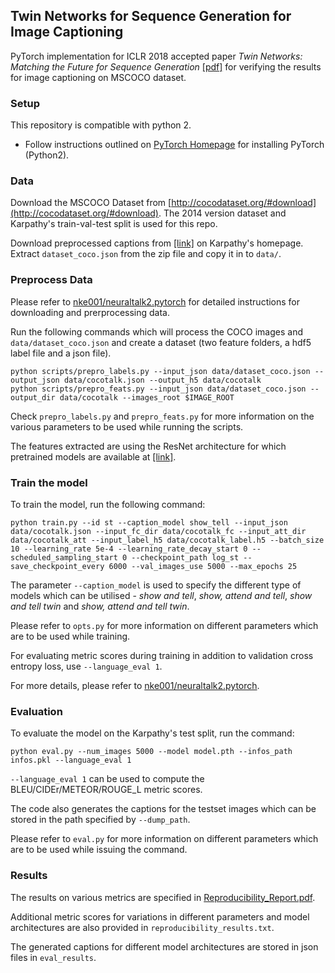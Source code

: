 ## Twin Networks for Sequence Generation for Image Captioning
PyTorch implementation for ICLR 2018 accepted paper *Twin Networks: Matching the Future for Sequence Generation* [[pdf]](https://openreview.net/pdf?id=BydLzGb0Z) for verifying the results for image captioning on MSCOCO dataset.

### Setup
This repository is compatible with python 2. </br>
- Follow instructions outlined on [PyTorch Homepage](https://pytorch.org/) for installing PyTorch (Python2).

### Data
Download the MSCOCO Dataset from [http://cocodataset.org/#download](http://cocodataset.org/#download). The 2014 version dataset and Karpathy's train-val-test split is used for this repo.

Download preprocessed captions from [[link]](http://cs.stanford.edu/people/karpathy/deepimagesent/caption_datasets.zip) on Karpathy's homepage. Extract ```dataset_coco.json``` from the zip file and copy it in to ```data/```.

### Preprocess Data
Please refer to [nke001/neuraltalk2.pytorch](https://github.com/nke001/neuraltalk2.pytorch) for detailed instructions for downloading and prerprocessing data. 

Run the following commands which will process the COCO images and ```data/dataset_coco.json``` and create a dataset (two feature folders, a hdf5 label file and a json file).
```
python scripts/prepro_labels.py --input_json data/dataset_coco.json --output_json data/cocotalk.json --output_h5 data/cocotalk
python scripts/prepro_feats.py --input_json data/dataset_coco.json --output_dir data/cocotalk --images_root $IMAGE_ROOT
```
Check ```prepro_labels.py``` and ```prepro_feats.py``` for more information on the various parameters to be used while running the scripts.

The features extracted are using the ResNet architecture for which pretrained models are available at [[link]](https://drive.google.com/drive/folders/0B7fNdx_jAqhtbVYzOURMdDNHSGM).

### Train the model
To train the model, run the following command:
```
python train.py --id st --caption_model show_tell --input_json data/cocotalk.json --input_fc_dir data/cocotalk_fc --input_att_dir data/cocotalk_att --input_label_h5 data/cocotalk_label.h5 --batch_size 10 --learning_rate 5e-4 --learning_rate_decay_start 0 --scheduled_sampling_start 0 --checkpoint_path log_st --save_checkpoint_every 6000 --val_images_use 5000 --max_epochs 25
```
The parameter ```--caption_model``` is used to specify the different type of models which can be utilised - *show and tell*, *show, attend and tell*, *show and tell twin* and *show, attend and tell twin*.

Please refer to ```opts.py``` for more information on different parameters which are to be used while training.

For evaluating metric scores during training in addition to validation cross entropy loss, use ```--language_eval 1```.

For more details, please refer to [nke001/neuraltalk2.pytorch](https://github.com/nke001/neuraltalk2.pytorch).

### Evaluation
To evaluate the model on the Karpathy's test split, run the command:
```
python eval.py --num_images 5000 --model model.pth --infos_path infos.pkl --language_eval 1
```

```--language_eval 1``` can be used to compute the BLEU/CIDEr/METEOR/ROUGE_L metric scores.

The code also generates the captions for the testset images which can be stored in the path specified by ```--dump_path```.

Please refer to ```eval.py``` for more information on different parameters which are to be used while issuing the command.

### Results
The results on various metrics are specified in [Reproducibility_Report.pdf](https://github.com/ap229997/Twin-Networks-for-Sequence-Generation/blob/master/Reproducibility_Report.pdf).

Additional metric scores for variations in different parameters and model architectures are also provided in ```reproducibility_results.txt```.

The generated captions for different model architectures are stored in json files in ```eval_results```.
